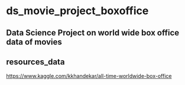 # ds_movie_project_boxoffice

## Data Science Project on world wide box office data of movies


## resources_data
https://www.kaggle.com/kkhandekar/all-time-worldwide-box-office
